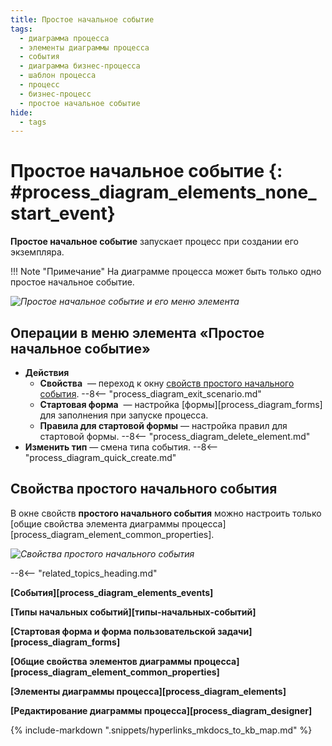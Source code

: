 ```yaml
---
title: Простое начальное событие
tags:
  - диаграмма процесса
  - элементы диаграммы процесса
  - события
  - диаграмма бизнес-процесса
  - шаблон процесса
  - процесс
  - бизнес-процесс
  - простое начальное событие
hide:
  - tags
---
```


# Простое начальное событие {: #process_diagram_elements_none_start_event}

**Простое начальное событие** запускает процесс при создании его экземпляра.

!!! Note "Примечание"
    На диаграмме процесса может быть только одно простое начальное событие.

*![Простое начальное событие и его меню элемента](none_start_event.png)*

## Операции в меню элемента «Простое начальное событие»

- **Действия**
    - **Свойства** <i class="fa-light fa-gear"></i> — переход к окну [свойств простого начального события](#свойства-простого-начального-события).
    --8<-- "process_diagram_exit_scenario.md"
    - **Стартовая форма** <i class="fa-light fa-window-maximize"></i> — настройка [формы][process_diagram_forms] для заполнения при запуске процесса.
    - **Правила для стартовой формы** <i class="fa-light fa-rectangle-list"></i> — настройка правил для стартовой формы.
    --8<-- "process_diagram_delete_element.md"
- **Изменить тип** — смена типа события.
--8<-- "process_diagram_quick_create.md"

## Свойства простого начального события

В  окне свойств **простого начального события** можно настроить только [общие свойства элемента диаграммы процесса][process_diagram_element_common_properties].

*![Свойства простого начального события](none_start_event_general_properties.png)*

--8<-- "related_topics_heading.md"

**[События][process_diagram_elements_events]**

**[Типы начальных событий][типы-начальных-событий]**

**[Стартовая форма и форма пользовательской задачи][process_diagram_forms]**

**[Общие свойства элементов диаграммы процесса][process_diagram_element_common_properties]**

**[Элементы диаграммы процесса][process_diagram_elements]**

**[Редактирование диаграммы процесса][process_diagram_designer]**

{% include-markdown ".snippets/hyperlinks_mkdocs_to_kb_map.md" %}

